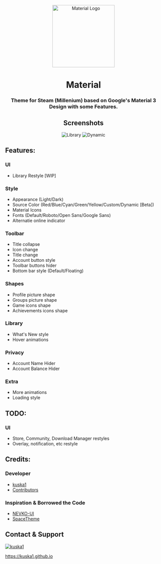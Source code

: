 <p align="center">
    <a href="https://github.com/kuska1/Material-Theme/">
        <picture>
          <img src="https://github.com/kuska1/Material-Theme/blob/main/.github/logo.svg?raw=true" alt="Material Logo" width="200">
        </picture>
    </a>
</p>

<div align="center">

# Material
### Theme for Steam (Millenium) based on Google's Material 3 Design with some Features.

## Screenshots
![Library](https://github.com/kuska1/Material-Theme/blob/main/.github/library.jpg?raw=true)
![Dynamic](https://github.com/kuska1/Material-Theme/blob/main/.github/dynamic.gif?raw=true)

</div>

## Features:
### UI
* Library Restyle [WIP]
### Style
* Appearance (Light/Dark)
* Source Color (Red/Blue/Cyan/Green/Yellow/Custom/Dynamic [Beta])
* Material Icons
* Fonts (Default/Roboto/Open Sans/Google Sans)
* Alternatie online indicator
### Toolbar
* Title collapse
* Icon change
* Title change
* Account button style
* Toolbar buttons hider
* Bottom bar style (Default/Floating)
### Shapes 
* Profile picture shape
* Groups picture shape
* Game icons shape
* Achievements icons shape
### Library
* What's New style
* Hover animations
### Privacy
* Account Name Hider
* Account Balance Hider
### Extra
* More animations
* Loading style

## TODO:
### UI
* Store, Community, Download Manager restyles
* Overlay, notification, etc restyle

## Credits:
### Developer
* [kuska1](https://github.com/kuska1)
* [Contributors](https://github.com/kuska1/Material-Theme/graphs/contributors)
### Inspiration & Borrowed the Code
* [NEVKO-UI](https://github.com/dotFelixan/NEVKO-UI)
* [SpaceTheme](https://github.com/SpaceTheme/Steam)

## Contact & Support
[![kuska1](https://img.shields.io/badge/kuska1-blue?style=for-the-badge&logo=githubsponsors&logoColor=white)](https://kuska1.github.io)

https://kuska1.github.io